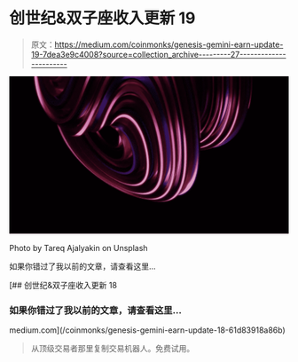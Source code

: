 # 创世纪&双子座收入更新 19

> 原文：<https://medium.com/coinmonks/genesis-gemini-earn-update-19-7dea3e9c4008?source=collection_archive---------27----------------------->

![](img/59c715534a933b413017b541106ca099.png)

Photo by Tareq Ajalyakin on Unsplash

如果你错过了我以前的文章，请查看这里…

[](/coinmonks/genesis-gemini-earn-update-18-61d83918a86b) [## 创世纪&双子座收入更新 18

### 如果你错过了我以前的文章，请查看这里…

medium.com](/coinmonks/genesis-gemini-earn-update-18-61d83918a86b) 

> 从顶级交易者那里复制交易机器人。免费试用。